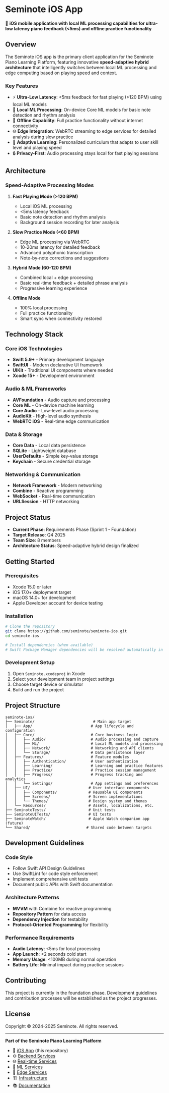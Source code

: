 # Seminote iOS App

🎹 **iOS mobile application with local ML processing capabilities for ultra-low latency piano feedback (<5ms) and offline practice functionality**

## Overview

The Seminote iOS app is the primary client application for the Seminote Piano Learning Platform, featuring innovative **speed-adaptive hybrid architecture** that intelligently switches between local ML processing and edge computing based on playing speed and context.

### Key Features

- ⚡ **Ultra-Low Latency**: <5ms feedback for fast playing (>120 BPM) using local ML models
- 🤖 **Local ML Processing**: On-device Core ML models for basic note detection and rhythm analysis
- 📱 **Offline Capability**: Full practice functionality without internet connectivity
- 🌐 **Edge Integration**: WebRTC streaming to edge services for detailed analysis during slow practice
- 🎯 **Adaptive Learning**: Personalized curriculum that adapts to user skill level and playing speed
- 🔒 **Privacy-First**: Audio processing stays local for fast playing sessions

## Architecture

### Speed-Adaptive Processing Modes

1. **Fast Playing Mode (>120 BPM)**
   - Local iOS ML processing
   - <5ms latency feedback
   - Basic note detection and rhythm analysis
   - Background session recording for later analysis

2. **Slow Practice Mode (<60 BPM)**
   - Edge ML processing via WebRTC
   - 10-20ms latency for detailed feedback
   - Advanced polyphonic transcription
   - Note-by-note corrections and suggestions

3. **Hybrid Mode (60-120 BPM)**
   - Combined local + edge processing
   - Basic real-time feedback + detailed phrase analysis
   - Progressive learning experience

4. **Offline Mode**
   - 100% local processing
   - Full practice functionality
   - Smart sync when connectivity restored

## Technology Stack

### Core iOS Technologies
- **Swift 5.9+** - Primary development language
- **SwiftUI** - Modern declarative UI framework
- **UIKit** - Traditional UI components where needed
- **Xcode 15+** - Development environment

### Audio & ML Frameworks
- **AVFoundation** - Audio capture and processing
- **Core ML** - On-device machine learning
- **Core Audio** - Low-level audio processing
- **AudioKit** - High-level audio synthesis
- **WebRTC iOS** - Real-time edge communication

### Data & Storage
- **Core Data** - Local data persistence
- **SQLite** - Lightweight database
- **UserDefaults** - Simple key-value storage
- **Keychain** - Secure credential storage

### Networking & Communication
- **Network Framework** - Modern networking
- **Combine** - Reactive programming
- **WebSocket** - Real-time communication
- **URLSession** - HTTP networking

## Project Status

- **Current Phase**: Requirements Phase (Sprint 1 - Foundation)
- **Target Release**: Q4 2025
- **Team Size**: 8 members
- **Architecture Status**: Speed-adaptive hybrid design finalized

## Getting Started

### Prerequisites
- Xcode 15.0 or later
- iOS 17.0+ deployment target
- macOS 14.0+ for development
- Apple Developer account for device testing

### Installation
```bash
# Clone the repository
git clone https://github.com/seminote/seminote-ios.git
cd seminote-ios

# Install dependencies (when available)
# Swift Package Manager dependencies will be resolved automatically in Xcode
```

### Development Setup
1. Open `Seminote.xcodeproj` in Xcode
2. Select your development team in project settings
3. Choose target device or simulator
4. Build and run the project

## Project Structure

```
seminote-ios/
├── Seminote/                          # Main app target
│   ├── App/                          # App lifecycle and configuration
│   ├── Core/                         # Core business logic
│   │   ├── Audio/                    # Audio processing and capture
│   │   ├── ML/                       # Local ML models and processing
│   │   ├── Network/                  # Networking and API clients
│   │   └── Storage/                  # Data persistence layer
│   ├── Features/                     # Feature modules
│   │   ├── Authentication/           # User authentication
│   │   ├── Learning/                 # Learning and practice features
│   │   ├── Practice/                 # Practice session management
│   │   ├── Progress/                 # Progress tracking and analytics
│   │   └── Settings/                 # App settings and preferences
│   ├── UI/                          # User interface components
│   │   ├── Components/              # Reusable UI components
│   │   ├── Screens/                 # Screen implementations
│   │   └── Themes/                  # Design system and themes
│   └── Resources/                   # Assets, localizations, etc.
├── SeminoteTests/                   # Unit tests
├── SeminoteUITests/                 # UI tests
├── SeminoteWatch/                   # Apple Watch companion app (future)
└── Shared/                         # Shared code between targets
```

## Development Guidelines

### Code Style
- Follow Swift API Design Guidelines
- Use SwiftLint for code style enforcement
- Implement comprehensive unit tests
- Document public APIs with Swift documentation

### Architecture Patterns
- **MVVM** with Combine for reactive programming
- **Repository Pattern** for data access
- **Dependency Injection** for testability
- **Protocol-Oriented Programming** for flexibility

### Performance Requirements
- **Audio Latency**: <5ms for local processing
- **App Launch**: <2 seconds cold start
- **Memory Usage**: <100MB during normal operation
- **Battery Life**: Minimal impact during practice sessions

## Contributing

This project is currently in the foundation phase. Development guidelines and contribution processes will be established as the project progresses.

## License

Copyright © 2024-2025 Seminote. All rights reserved.

---

**Part of the Seminote Piano Learning Platform**
- 🎹 [iOS App](https://github.com/seminote/seminote-ios) (this repository)
- ⚙️ [Backend Services](https://github.com/seminote/seminote-backend)
- 🌐 [Real-time Services](https://github.com/seminote/seminote-realtime)
- 🤖 [ML Services](https://github.com/seminote/seminote-ml)
- 🚀 [Edge Services](https://github.com/seminote/seminote-edge)
- 🏗️ [Infrastructure](https://github.com/seminote/seminote-infrastructure)
- 📚 [Documentation](https://github.com/seminote/seminote-docs)
